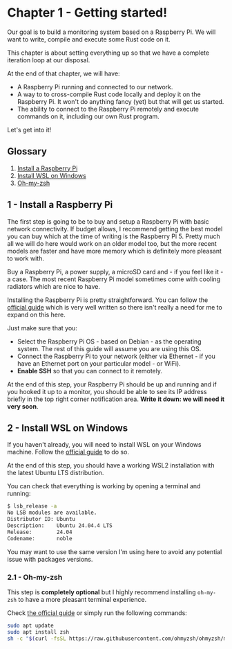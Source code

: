 # Chapter 1 - Getting started!

Our goal is to build a monitoring system based on a Raspberry Pi. We will want
to write, compile and execute some Rust code on it.

This chapter is about setting everything up so that we have a complete
iteration loop at our disposal.

At the end of that chapter, we will have:

- A Raspberry Pi running and connected to our network.
- A way to to cross-compile Rust code locally and deploy it on the Raspberry
  Pi. It won't do anything fancy (yet) but that will get us started.
- The ability to connect to the Raspberry Pi remotely and execute commands on
  it, including our own Rust program.

Let's get into it!

## Glossary

1. [Install a Raspberry Pi](#install-a-raspberry-pi)
2. [Install WSL on Windows](#install-wsl-on-windows)
  1. [Oh-my-zsh](#oh-my-zsh)

## 1 - Install a Raspberry Pi

The first step is going to be to buy and setup a Raspberry Pi with basic
network connectivity. If budget allows, I recommend getting the best model you
can buy which at the time of writing is the Raspberry Pi 5. Pretty much all we
will do here would work on an older model too, but the more recent models are
faster and have more memory which is definitely more pleasant to work with.

Buy a Raspberry Pi, a power supply, a microSD card and - if you feel like it -
a case. The most recent Raspberry Pi model sometimes come with cooling
radiators which are nice to have.

Installing the Raspberry Pi is pretty straightforward. You can follow the
[official guide](https://www.raspberrypi.com/software/) which is very well
written so there isn't really a need for me to expand on this here.

Just make sure that you:

- Select the Raspberry Pi OS - based on Debian - as the operating system. The
  rest of this guide will assume you are using this OS.
- Connect the Raspberry Pi to your network (either via Ethernet - if you have
  an Ethernet port on your particular model - or WiFi).
- **Enable SSH** so that you can connect to it remotely.

At the end of this step, your Raspberry Pi should be up and running and if you
hooked it up to a monitor, you should be able to see its IP address briefly in
the top right corner notification area. **Write it down: we will need it very
soon**.

## 2 - Install WSL on Windows

If you haven't already, you will need to install WSL on your Windows machine.
Follow the [official
guide](https://learn.microsoft.com/en-us/windows/wsl/install) to do so.

At the end of this step, you should have a working WSL2 installation with the
latest Ubuntu LTS distribution.

You can check that everything is working by opening a terminal and running:

```bash
$ lsb_release -a
No LSB modules are available.
Distributor ID: Ubuntu
Description:    Ubuntu 24.04.4 LTS
Release:        24.04
Codename:       noble
```

You may want to use the same version I'm using here to avoid any potential
issue with packages versions.

### 2.1 - Oh-my-zsh

This step is **completely optional** but I highly recommend installing
`oh-my-zsh` to have a more pleasant terminal experience.

Check [the official guide](https://ohmyz.sh/#install) or simply run the
following commands:

```bash
sudo apt update
sudo apt install zsh
sh -c "$(curl -fsSL https://raw.githubusercontent.com/ohmyzsh/ohmyzsh/master/tools/install.sh)"
```
